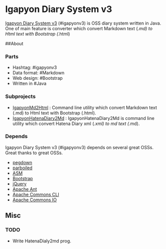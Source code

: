 Igapyon Diary System v3
=======================

[Igapyon Diary System v3](https://github.com/igapyon/igapyonv3) (#igapyonv3) is OSS diary system written in Java.
One of main feature is converter which convert Markdown text (*.md) to Html text with Bootstrap (*.html)

##About
### Parts 
- Hashtag: #‎igapyonv3‬
- Data format: ‪#‎Markdown
- Web design: ‪#‎Bootstrap‬
- Written in #‎Java

### Subprojects
- [IgapyonMd2Html](https://github.com/igapyon/igapyonv3/blob/master/IgapyonMd2Html.md) : Command line utility which convert Markdown text (.md) to Html text with Bootstrap (.html).
- [IgapyonHatenaDiary2Md](https://github.com/igapyon/igapyonv3/blob/master/IgapyonHatenaDiary2Md.md) : IgapyonHatenaDiary2Md is command line utility which convert Hatena Diary xml (*.xml) to md text (*.md).

### Depends
Igapyon Diary System v3 (#igapyonv3) depends on several great OSSs. Great thanks to great OSSs.

- [pegdown](https://github.com/sirthias/pegdown)
- [parboiled](https://github.com/sirthias/parboiled)
- [ASM](http://asm.ow2.org/)
- [Bootstrap](http://getbootstrap.com/)
- [jQuery](https://jquery.com/)
- [Apache Ant](http://ant.apache.org/)
- [Apache Commons CLI](https://commons.apache.org/proper/commons-cli/)
- [Apache Commons IO](https://commons.apache.org/proper/commons-io/)

## Misc
### TODO
- Write HatenaDialy2md prog.
